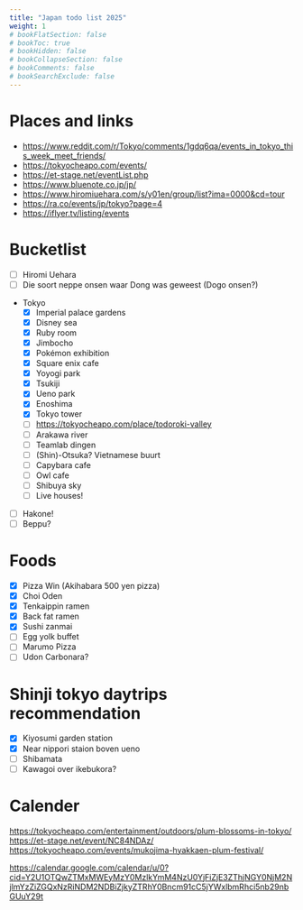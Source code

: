 ```yaml
---
title: "Japan todo list 2025"
weight: 1
# bookFlatSection: false
# bookToc: true
# bookHidden: false
# bookCollapseSection: false
# bookComments: false
# bookSearchExclude: false
---
```


# Places and links
- https://www.reddit.com/r/Tokyo/comments/1gdq6qa/events_in_tokyo_this_week_meet_friends/
- https://tokyocheapo.com/events/
- https://et-stage.net/eventList.php
- https://www.bluenote.co.jp/jp/
- https://www.hiromiuehara.com/s/y01en/group/list?ima=0000&cd=tour
- https://ra.co/events/jp/tokyo?page=4
- https://iflyer.tv/listing/events

# Bucketlist

- [ ] Hiromi Uehara
- [ ] Die soort neppe onsen waar Dong was geweest (Dogo onsen?)
- Tokyo
  - [x] Imperial palace gardens
  - [x] Disney sea
  - [X] Ruby room
  - [X] Jimbocho
  - [x] Pokémon exhibition
  - [x] Square enix cafe
  - [x] Yoyogi park
  - [x] Tsukiji
  - [x] Ueno park
  - [x] Enoshima
  - [x] Tokyo tower
  - [ ] https://tokyocheapo.com/place/todoroki-valley
  - [ ] Arakawa river
  - [ ] Teamlab dingen
  - [ ] (Shin)-Otsuka? Vietnamese buurt
  - [ ] Capybara cafe
  - [ ] Owl cafe
  - [ ] Shibuya sky
  - [ ] Live houses!
- [ ] Hakone!
- [ ] Beppu?

# Foods

- [x] Pizza Win (Akihabara 500 yen pizza)
- [x] Choi Oden
- [x] Tenkaippin ramen
- [x] Back fat ramen
- [x] Sushi zanmai
- [ ] Egg yolk buffet
- [ ] Marumo Pizza
- [ ] Udon Carbonara?

# Shinji tokyo daytrips recommendation

- [x] Kiyosumi garden station
- [x] Near nippori staion boven ueno
- [ ] Shibamata
- [ ] Kawagoi over ikebukora?

# Calender

https://tokyocheapo.com/entertainment/outdoors/plum-blossoms-in-tokyo/
https://et-stage.net/event/NC84NDAz/
https://tokyocheapo.com/events/mukojima-hyakkaen-plum-festival/

https://calendar.google.com/calendar/u/0?cid=Y2U1OTQwZTMxMWEyMzY0MzlkYmM4NzU0YjFiZjE3ZThjNGY0NjM2NjlmYzZiZGQxNzRiNDM2NDBiZjkyZTRhY0Bncm91cC5jYWxlbmRhci5nb29nbGUuY29t

